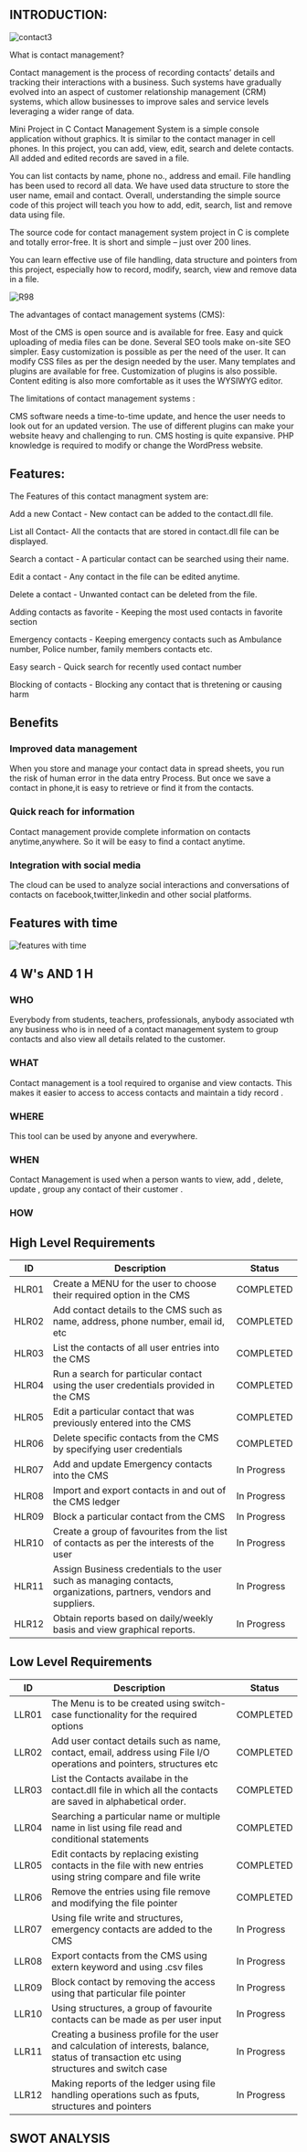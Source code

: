 ## INTRODUCTION:
![contact3](https://user-images.githubusercontent.com/80455876/130133377-f7f14fff-e410-4ac4-ba91-2d473e90af5e.jpg)

What is contact management?
 
Contact management is the process of recording contacts’ details and tracking their interactions with a business. Such systems have gradually evolved into an aspect of customer relationship management (CRM) systems, which allow businesses to improve sales and service levels leveraging a wider range of data.

Mini Project in C Contact Management System is a simple console application without graphics. It is similar to the contact manager in cell phones. In this  project, you can add, view, edit, search and delete contacts. All added and edited records are saved in a file.

You can list contacts by name, phone no., address and email. File handling has been used to record all data. We have used data structure to store the user name, email and contact. Overall, understanding the simple source code of this project will teach you how to add, edit, search, list and remove data using file.

The source code for contact management system project in C is complete and totally error-free. It is short and simple – just over 200 lines.

You can learn effective use of file handling, data structure and pointers from this project, especially how to record, modify, search, view and remove data in a file.

![R98](https://user-images.githubusercontent.com/80455876/130133855-b86210ca-00f9-43d6-8812-cc5e7cc6063d.png)

The advantages of contact management systems (CMS):

Most of the CMS is open source and is available for free.
Easy and quick uploading of media files can be done.
Several SEO tools make on-site SEO simpler.
Easy customization is possible as per the need of the user.
It can modify CSS files as per the design needed by the user.
Many templates and plugins are available for free. Customization of plugins is also possible.
Content editing is also more comfortable as it uses the WYSIWYG editor.

The limitations of contact management systems :

CMS software needs a time-to-time update, and hence the user needs to look out for an updated version.
The use of different plugins can make your website heavy and challenging to run.
CMS hosting is quite expansive.
PHP knowledge is required to modify or change the WordPress website.

## Features:

The Features of this contact managment system are:

Add a new Contact - New contact can be added to the contact.dll file.

List all Contact- All the contacts that are stored in contact.dll file can be displayed.

Search a contact - A particular contact can be searched using their name.

Edit a contact - Any contact in the file can be edited anytime.

Delete a contact - Unwanted contact can be deleted from the file.

Adding contacts as favorite - Keeping the most used contacts in favorite section

Emergency contacts - Keeping emergency contacts such as Ambulance number, Police number, family members contacts etc.

Easy search - Quick search for recently used contact number

Blocking of contacts - Blocking any contact that is thretening or causing harm

## Benefits
### Improved data management
When you store and manage your contact data in spread sheets, you run the risk of human error in the data entry 
Process. But once we save a contact in phone,it is easy
to retrieve or find it from the contacts.			

### Quick reach for information
Contact management provide complete information on contacts anytime,anywhere. So it will be easy to find a contact anytime.	

### Integration with social media
The cloud can be used to analyze social interactions and conversations of contacts on facebook,twitter,linkedin and other social platforms.

## Features with time

![features with time](https://user-images.githubusercontent.com/81163246/130176943-443e303e-29f6-48df-b020-2589549e0b9b.jpeg)

## 4 W's AND 1 H
### WHO
Everybody from students, teachers, professionals, anybody associated wth any business who is in need of a contact management system to group contacts and also view all details related to the customer. 

### WHAT
Contact management is a tool required to organise and view contacts. This makes it easier to access to access contacts and maintain a tidy record .

### WHERE
This tool can be used by anyone and everywhere. 

### WHEN
Contact Management is used when a person wants to view, add , delete, update , group any contact of their customer .

### HOW


## High Level Requirements
|ID|Description|  Status |
|--|--|--|
| HLR01  | Create a MENU for the user to choose their required option in the CMS| COMPLETED|
| HLR02  |  Add contact details to the CMS such as name, address, phone number, email id, etc| COMPLETED|
| HLR03  |  List the contacts of all user entries into the CMS  | COMPLETED|
| HLR04 |  Run a search for particular contact using the user credentials provided in the CMS | COMPLETED|
| HLR05  |  Edit a particular contact that was previously entered into the CMS  | COMPLETED|
| HLR06  |  Delete specific contacts from the CMS by specifying user credentials  | COMPLETED|
| HLR07  |  Add and update Emergency contacts into the CMS   | In Progress|
| HLR08  |  Import and export contacts in and out of the CMS ledger  | In Progress|
| HLR09  |  Block a particular contact from the CMS  | In Progress|
| HLR10  | Create a group of favourites from the list of contacts as per the interests of the user | In Progress|
| HLR11  |  Assign Business credentials to the user such as managing contacts, organizations, partners, vendors and suppliers.  | In Progress|
|HLR12|Obtain reports based on daily/weekly basis and view graphical reports. | In Progress

## Low Level Requirements
|ID|Description|  Status |
|--|--|--|
| LLR01  | The Menu is to be created using switch-case functionality for the required options| COMPLETED|
| LLR02  | Add user contact details such as name, contact, email, address using File I/O operations and pointers, structures etc| COMPLETED|
| LLR03  | List the Contacts availabe in the contact.dll file in which all the contacts are saved in alphabetical order.| COMPLETED|
| LLR04  | Searching a particular name or multiple name in list using file read and conditional statements | COMPLETED|
| LLR05  | Edit contacts by replacing existing contacts in the file with new entries using string compare and file write | COMPLETED|
| LLR06  | Remove the entries using file remove and modifying the file pointer | COMPLETED|
| LLR07  | Using file write and structures, emergency contacts are added to the CMS | In Progress|
| LLR08  | Export contacts from the CMS using extern keyword and using .csv files | In Progress|
| LLR09 | Block contact by removing the access using that particular file pointer| In Progress|
| LLR10| Using structures, a group of favourite contacts can be made as per user input| In Progress|
| LLR11| Creating a business profile for the user and calculation of interests, balance, status of transaction etc using structures and switch case| In Progress|
| LLR12| Making reports of the ledger using file handling operations such as fputs, structures and pointers| In Progress|

## SWOT ANALYSIS


